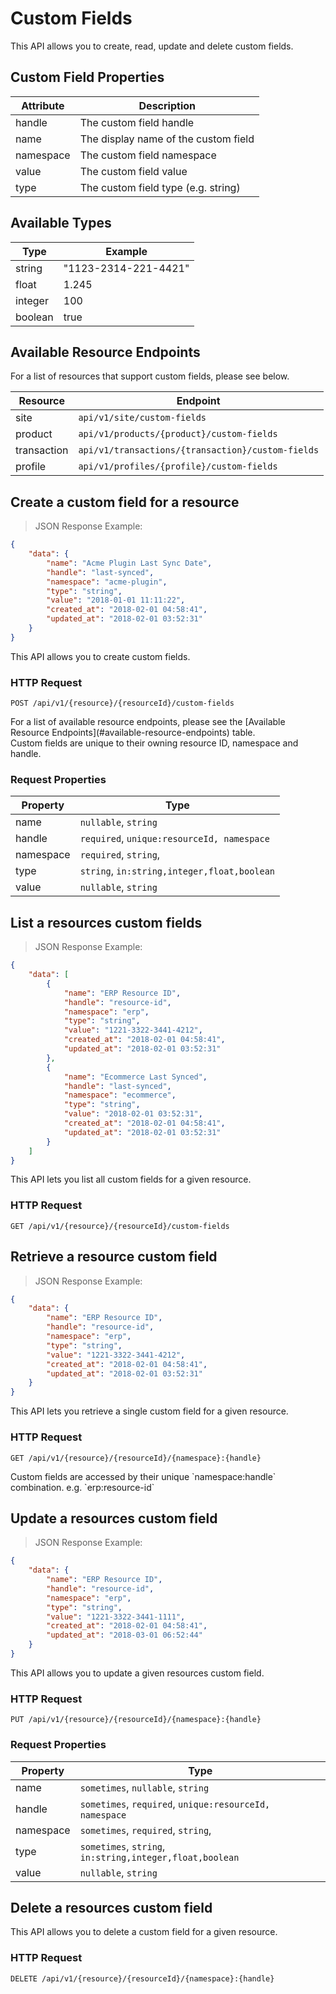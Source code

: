 # Custom Fields

This API allows you to create, read, update and delete custom fields.

## Custom Field Properties

| Attribute               | Description                                 |
|-------------------------|---------------------------------------------|
| handle                  | The custom field handle                     |
| name                    | The display name of the custom field        |
| namespace               | The custom field namespace                  |
| value                   | The custom field value                      |
| type                    | The custom field type (e.g. string)         |

## Available Types

| Type               | Example                                 |
|-------------------------|---------------------------------------------|
| string | "1123-2314-221-4421" |
| float | 1.245 |
| integer | 100 | 
| boolean | true |

## Available Resource Endpoints

For a list of resources that support custom fields, please see below.

| Resource                | Endpoint                                            |
|-------------------------|-----------------------------------------------------|
| site                    | `api/v1/site/custom-fields`                         |
| product                 | `api/v1/products/{product}/custom-fields`           |
| transaction             | `api/v1/transactions/{transaction}/custom-fields`   |
| profile                 | `api/v1/profiles/{profile}/custom-fields`           |




## Create a custom field for a resource

> JSON Response Example:
                
```json
{
    "data": {
        "name": "Acme Plugin Last Sync Date",
        "handle": "last-synced",
        "namespace": "acme-plugin",
        "type": "string",
        "value": "2018-01-01 11:11:22",
        "created_at": "2018-02-01 04:58:41",
        "updated_at": "2018-02-01 03:52:31"
    }
}
```

This API allows you to create custom fields.

### HTTP Request

`POST /api/v1/{resource}/{resourceId}/custom-fields`

<aside class="notice">
For a list of available resource endpoints, please see the [Available Resource Endpoints](#available-resource-endpoints) table.
</aside>

<aside class="notice">
Custom fields are unique to their owning resource ID, namespace and handle.
</aside>

### Request Properties

| Property               | Type                                            |    
|-------------------------|-------------------------------------------------|
| name                    | `nullable`, `string` |
| handle                  | `required`, `unique:resourceId, namespace` |
| namespace               | `required`, `string`, |
| type                    | `string`, `in:string,integer,float,boolean` |
| value                   | `nullable`, `string` |








## List a resources custom fields

> JSON Response Example:
                
```json
{
    "data": [
        {
            "name": "ERP Resource ID",
            "handle": "resource-id",
            "namespace": "erp",
            "type": "string",
            "value": "1221-3322-3441-4212",
            "created_at": "2018-02-01 04:58:41",
            "updated_at": "2018-02-01 03:52:31"
        },
        {
            "name": "Ecommerce Last Synced",
            "handle": "last-synced",
            "namespace": "ecommerce",
            "type": "string",
            "value": "2018-02-01 03:52:31",
            "created_at": "2018-02-01 04:58:41",
            "updated_at": "2018-02-01 03:52:31"
        }
    ]
}
```

This API lets you list all custom fields for a given resource.

### HTTP Request

`GET /api/v1/{resource}/{resourceId}/custom-fields`







## Retrieve a resource custom field

> JSON Response Example:
                
```json
{
    "data": {
        "name": "ERP Resource ID",
        "handle": "resource-id",
        "namespace": "erp",
        "type": "string",
        "value": "1221-3322-3441-4212",
        "created_at": "2018-02-01 04:58:41",
        "updated_at": "2018-02-01 03:52:31"
    }
}
```

This API lets you retrieve a single custom field for a given resource.

### HTTP Request

`GET /api/v1/{resource}/{resourceId}/{namespace}:{handle}`

<aside class="notice">
Custom fields are accessed by their unique `namespace:handle` combination. e.g. `erp:resource-id`
</aside>







## Update a resources custom field

> JSON Response Example:
                
```json
{
    "data": {
        "name": "ERP Resource ID",
        "handle": "resource-id",
        "namespace": "erp",
        "type": "string",
        "value": "1221-3322-3441-1111",
        "created_at": "2018-02-01 04:58:41",
        "updated_at": "2018-03-01 06:52:44"
    }
}
```

This API allows you to update a given resources custom field.

### HTTP Request

`PUT /api/v1/{resource}/{resourceId}/{namespace}:{handle}`

### Request Properties

| Property               | Type                                            |    
|-------------------------|-------------------------------------------------|
| name                    | `sometimes`, `nullable`, `string` |
| handle                  | `sometimes`, `required`, `unique:resourceId, namespace` |
| namespace               | `sometimes`, `required`, `string`, |
| type                    | `sometimes`, `string`, `in:string,integer,float,boolean` |
| value                   | `nullable`, `string` |









## Delete a resources custom field

This API allows you to delete a custom field for a given resource.

### HTTP Request

`DELETE /api/v1/{resource}/{resourceId}/{namespace}:{handle}`